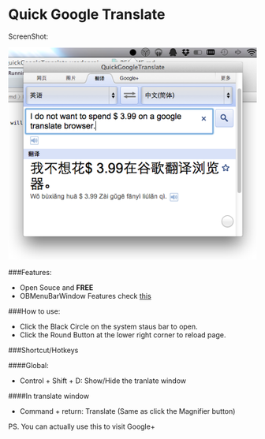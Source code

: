 Quick Google Translate
======================

ScreenShot:

![ScreenShot](http://github.com/ultragtx/QuickGoogleTranslate/blob/master/QuickGoogleTranslate/Resouces/ScreenShot.png?raw=true)

###Features:

* Open Souce and **FREE**
* OBMenuBarWindow Features check [this](https://github.com/obolton/OBMenuBarWindow)

###How to use:

* Click the Black Circle on the system staus bar to open.
* Click the Round Button at the lower right corner to reload page.

###Shortcut/Hotkeys

####Global:

* Control + Shift + D: Show/Hide the tranlate window

####In translate window

* Command + return: Translate (Same as click the Magnifier button)


PS.
You can actually use this to visit Google+





